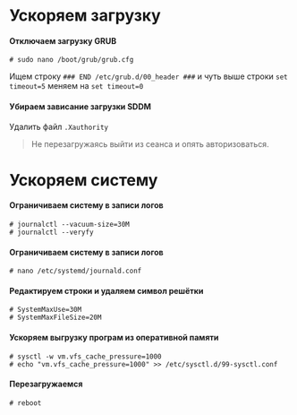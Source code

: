 # Ускоряем загрузку  
#### Отключаем загрузку GRUB  
```text
# sudo nano /boot/grub/grub.cfg
```
Ищем строку 
`### END /etc/grub.d/00_header ###` 
и чуть выше строки
```set timeout=5```
меняем на 
```set timeout=0```

#### Убираем зависание загрузки SDDM
Удалить файл `.Xauthority`
> Не перезагружаясь выйти из сеанса и опять авторизоваться.

# Ускоряем систему
#### Ограничиваем систему в записи логов
```text
# journalctl --vacuum-size=30M
# journalctl --veryfy
```

#### Ограничиваем систему в записи логов
```text
# nano /etc/systemd/journald.conf
```
#### Редактируем строки и удаляем символ решётки
```text
# SystemMaxUse=30M
# SystemMaxFileSize=20M
```
#### Ускоряем выгрузку програм из оперативной памяти
```text
# sysctl -w vm.vfs_cache_pressure=1000
# echo "vm.vfs_cache_pressure=1000" >> /etc/sysctl.d/99-sysctl.conf
```
> 
#### Перезагружаемся
```text
# reboot
```
